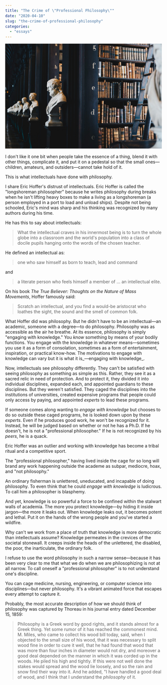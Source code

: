 ```yaml
---
title: "The Crime of \"Professional Philosophy\""
date: "2020-04-10"
slug: "the-crime-of-professional-philosophy"
categories:
  - "essays"
---
```


![Library](images/library.jpg)

I don't like it one bit when people take the essence of a thing, blend it with other things, complicate it, and put it on a pedestal so that the small ones—children, amateurs, and outsiders—cannot take hold of it.

This is what intellectuals have done with philosophy.

I share Eric Hoffer's distrust of intellectuals. Eric Hoffer is called the "longshoreman philosopher" because he writes philosophy during breaks when he isn't lifting heavy boxes to make a living as a longshoreman (a person employed in a port to load and unload ships). Despite not being schooled, Eric's mind was sharp and his thinking was recognized by many authors during his time.

He has this to say about intellectuals:

> What the intellectual craves in his innermost being is to turn the whole globe into a classroom and the world's population into a class of docile pupils hanging onto the words of the chosen teacher.

He defined an intellectual as:

> one who saw himself as born to teach, lead and command

and

> a literate person who feels himself a member of … an intellectual elite.

On his book _The True Believer: Thoughts on the Nature of Mass Movements_, Hoffer famously said:

> Scratch an intellectual, and you find a would-be aristocrat who loathes the sight, the sound and the smell of common folk.

What Hoffer did was philosophy. But he didn't have to be an intellectual—an academic, someone with a degree—to do philosophy. Philosophy was as accessible as the air he breathe. At its essence, philosophy is simply "engaging with knowledge." You _know_ something by means of your bodily functions. You engage with the knowledge in whatever means—sometimes you use it as a form of consolation, sometimes as a form of entertainment, inspiration, or practical know-how. The motivations to engage with knowledge can vary but it is what it is_—engaging with knowledge_.

Now, intellectuals see philosophy differently. They can't be satisfied with seeing philosophy as something as simple as this. Rather, they see it as a sacred relic in need of protection. And to protect it, they divided it into individual disciplines, expanded each, and appointed guardians to these disciplines. But they weren't satisfied. They caged the disciplines into the institutions of universities, created expensive programs that people could only access by paying, and appointed _experts_ to lead these programs.

If someone comes along wanting to _engage with knowledge_ but chooses to do so outside these caged programs, he is looked down upon by these _experts_. Even if he produces good work, he won't be recognized for it. Instead, he will be judged based on whether or not he has a Ph.D. If he doesn't, he is not a "professional philosopher." If he is not recognized by his _peers_, he is a quack.

Eric Hoffer was an outlier and working with knowledge has become a tribal ritual and a competitive sport.

The "professional philosopher," having lived inside the cage for so long will brand any work happening outside the academe as subpar, mediocre, hoax, and "not philosophy."

An ordinary fisherman is unlettered, uneducated, and incapable of doing philosophy. To even think that he could _engage with knowledge_ is ludicrous. To call him a philosopher is blasphemy.

And yet, knowledge is so powerful a force to be confined within the stalwart walls of academia. The more you protect knowledge—by hiding it inside jargon—the more it leaks out. When knowledge leaks out, it becomes potent and lethal. Put it on the hands of the wrong people and you've started a wildfire.

Why can't we work from a place of truth that knowledge is more democratic than intellectuals assume? Knowledge permeates in the crevices of the societal stonewall. It creeps inside the heads of the unlettered, the disabled, the poor, the inarticulate, the ordinary folk.

I refuse to use the word philosophy in such a narrow sense—because it has been very clear to me that what we do when we are philosophizing is not at all narrow. To call oneself a "professional philosopher" is to not understand one's discipline.

You can cage medicine, nursing, engineering, or computer science into disciplines—but never philosophy. It's a vibrant animated force that escapes every attempt to capture it.

Probably, the most accurate description of how we should think of philosophy was captured by Thoreau in his journal entry dated December 15, 1859:

> Philosophy is a Greek word by good rights, and it stands almost for a Greek thing. Yet some rumor of it has reached the commonest mind. M. Miles, who came to collect his wood bill today, said, when I objected to the small size of his wood, that it was necessary to split wood fine in order to cure it well, that he had found that wood that was more than four inches in diameter would not dry, and moreover a good deal depended on the manner in which it was corded up in the woods. He piled his high and tightly. If this were not well done the stakes would spread and the wood lie loosely, and so the rain and snow find their way into it. And he added, "I have handled a good deal of wood, and I think that I understand the _philosophy_ of it.
